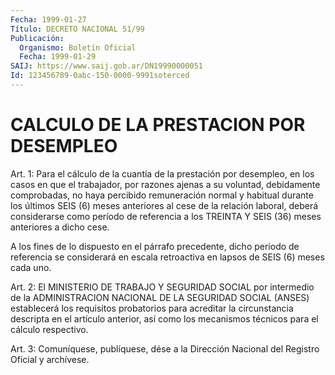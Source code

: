 ```yaml
---
Fecha: 1999-01-27
Título: DECRETO NACIONAL 51/99
Publicación:
  Organismo: Boletín Oficial
  Fecha: 1999-01-29
SAIJ: https://www.saij.gob.ar/DN19990000051
Id: 123456789-0abc-150-0000-9991soterced
---
```

# CALCULO DE LA PRESTACION POR DESEMPLEO

<a id="1"></a>
Art. 1: Para el cálculo de la cuantía de la prestación por desempleo, en los casos en que el trabajador, por razones ajenas a su voluntad, debidamente comprobadas, no haya percibido remuneración normal y habitual durante los últimos SEIS (6) meses anteriores al cese de la relación laboral, deberá considerarse como período de referencia a los TREINTA Y SEIS (36) meses anteriores a dicho cese.

A los fines de lo dispuesto en el párrafo precedente, dicho período de referencia se considerará en escala retroactiva en lapsos de SEIS (6) meses cada uno.

<a id="2"></a>
Art. 2: El MINISTERIO DE TRABAJO Y SEGURIDAD SOCIAL por intermedio de la ADMINISTRACION NACIONAL DE LA SEGURIDAD SOCIAL (ANSES) establecerá los requisitos probatorios para acreditar la circunstancia descripta en el artículo anterior, así como los mecanismos técnicos para el cálculo respectivo.

<a id="3"></a>
Art. 3: Comuníquese, publíquese, dése a la Dirección Nacional del Registro Oficial y archívese.